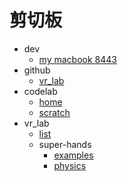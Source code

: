 # 剪切板

*  dev
    *  [my macbook 8443](https://wwj-macbook.local:8443/)
*  github
    * [vr_lab](https://github.com/wwj718/vr_lab)
*  codelab
    *  [home](https://codelab.club)
    *  [scratch](https://create.codelab.club/projects/editor/)
*  vr_lab
    *  [list](https://wwj-macbook.local:8443/)
    *  super-hands
        * [examples](https://wmurphyrd.github.io/aframe-super-hands-component/examples/)
        * [physics](https://wmurphyrd.github.io/aframe-super-hands-component/examples/physics/)
